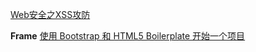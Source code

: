 [Web安全之XSS攻防](http://caibaojian.com/xss.html)

**Frame**
[使用 Bootstrap 和 HTML5 Boilerplate 开始一个项目](http://www.cnblogs.com/xyzhanjiang/p/3790646.html)
